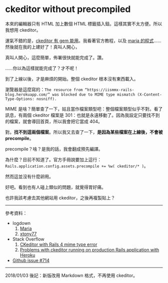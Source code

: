 # ckeditor without precompiled

本來的編輯器只有 HTML 加上數個 HTML 標籤插入鈕。這樣其實不太方便。所以我想用 ckeditor。

運氣不錯的是，[ckeditor 有 gem 能用](https://github.com/galetahub/ckeditor)。我看著官方教程，以及 [maria 的程式](http://mariahavefun.logdown.com/posts/774943-ckeditor-installation-of-blood-and-tears)……然後就在我的上建好了！真叫人開心，

真叫人開心，這麼簡單，佈署很快就能完成了。讚。

……你以為這樣就能完成了？才不呢！

到了上線以後，才是麻煩的開始。整個 ckeditor 根本沒有東西載入。

瀏覽器是這麼寫的：`The resource from “https://iismmx-rails-blog.herokuapp.com/” was blocked due to MIME type mismatch (X-Content-Type-Options: nosniff).`

MIME 是啥？簡單查了一下，姑且當作檔案類型吧：整個檔案類型似乎不對。看了訊息，有兩個 ckeditor 檔案是 301：也就是永遠移動了。因為我設定只要找不到的檔案，就會導回首頁，所以我會把它當成 404。

對。**找不到這兩個檔案**。所以我又去查了一下，**是因為某些檔案在上線後，不會被 precompile**。

precompile？啥？是我的話，我會翻成預先編譯。

為什麼？目前不知道了。官方手冊說要加上這行：`Rails.application.config.assets.precompile += %w( ckeditor/* )`。

然而這並沒有什麼卵用。

好吧。看到也有人碰上類似的問題，就覺得胃好痛。

也許我該考慮去其他網站用 ckeditor，之後再複製貼上？

---

參考資料：

* logdown
    1. [Maria](http://mariahavefun.logdown.com/posts/774943-ckeditor-installation-of-blood-and-tears)
    2. [xtony77](http://xtony77.logdown.com/posts/210308-rails-notes-ckeditor-interface-is-not-displayed-uploaded-file-failed-on-rails-4-production)
* Stack Overflow
    1. [CKeditor with Rails 4 mime type error](https://stackoverflow.com/questions/35578067/ckeditor-with-rails-4-mime-type-error)
    2. [Problems with ckeditor running on production Rails application with Heroku](https://stackoverflow.com/questions/19777316/problems-with-ckeditor-running-on-production-rails-application-with-heroku)
* [Github issue #714](https://github.com/galetahub/ckeditor/issues/714)

---

2018/01/03 後記：新版改用 Markdown 格式，不再使用 ckeditor。
